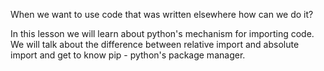 When we want to use code that was written elsewhere how can we do it?

In this lesson we will learn about python's mechanism for importing code.
We will talk about the difference between relative import and absolute import and get to know pip - python's package manager. 